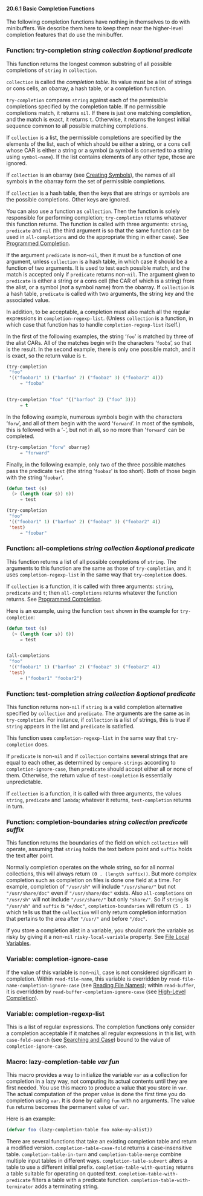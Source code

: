 

#### 20.6.1 Basic Completion Functions

The following completion functions have nothing in themselves to do with minibuffers. We describe them here to keep them near the higher-level completion features that do use the minibuffer.

### Function: **try-completion** *string collection \&optional predicate*

This function returns the longest common substring of all possible completions of `string` in `collection`.

`collection` is called the *completion table*. Its value must be a list of strings or cons cells, an obarray, a hash table, or a completion function.

`try-completion` compares `string` against each of the permissible completions specified by the completion table. If no permissible completions match, it returns `nil`. If there is just one matching completion, and the match is exact, it returns `t`. Otherwise, it returns the longest initial sequence common to all possible matching completions.

If `collection` is a list, the permissible completions are specified by the elements of the list, each of which should be either a string, or a cons cell whose CAR is either a string or a symbol (a symbol is converted to a string using `symbol-name`). If the list contains elements of any other type, those are ignored.

If `collection` is an obarray (see [Creating Symbols](Creating-Symbols.html)), the names of all symbols in the obarray form the set of permissible completions.

If `collection` is a hash table, then the keys that are strings or symbols are the possible completions. Other keys are ignored.

You can also use a function as `collection`. Then the function is solely responsible for performing completion; `try-completion` returns whatever this function returns. The function is called with three arguments: `string`, `predicate` and `nil` (the third argument is so that the same function can be used in `all-completions` and do the appropriate thing in either case). See [Programmed Completion](Programmed-Completion.html).

If the argument `predicate` is non-`nil`, then it must be a function of one argument, unless `collection` is a hash table, in which case it should be a function of two arguments. It is used to test each possible match, and the match is accepted only if `predicate` returns non-`nil`. The argument given to `predicate` is either a string or a cons cell (the CAR of which is a string) from the alist, or a symbol (*not* a symbol name) from the obarray. If `collection` is a hash table, `predicate` is called with two arguments, the string key and the associated value.

In addition, to be acceptable, a completion must also match all the regular expressions in `completion-regexp-list`. (Unless `collection` is a function, in which case that function has to handle `completion-regexp-list` itself.)

In the first of the following examples, the string ‘`foo`’ is matched by three of the alist CARs. All of the matches begin with the characters ‘`fooba`’, so that is the result. In the second example, there is only one possible match, and it is exact, so the return value is `t`.

```lisp
(try-completion
 "foo"
 '(("foobar1" 1) ("barfoo" 2) ("foobaz" 3) ("foobar2" 4)))
     ⇒ "fooba"
```

```lisp
```

```lisp
(try-completion "foo" '(("barfoo" 2) ("foo" 3)))
     ⇒ t
```

In the following example, numerous symbols begin with the characters ‘`forw`’, and all of them begin with the word ‘`forward`’. In most of the symbols, this is followed with a ‘`-`’, but not in all, so no more than ‘`forward`’ can be completed.

```lisp
(try-completion "forw" obarray)
     ⇒ "forward"
```

Finally, in the following example, only two of the three possible matches pass the predicate `test` (the string ‘`foobaz`’ is too short). Both of those begin with the string ‘`foobar`’.

```lisp
(defun test (s)
  (> (length (car s)) 6))
     ⇒ test
```

```lisp
(try-completion
 "foo"
 '(("foobar1" 1) ("barfoo" 2) ("foobaz" 3) ("foobar2" 4))
 'test)
     ⇒ "foobar"
```

### Function: **all-completions** *string collection \&optional predicate*

This function returns a list of all possible completions of `string`. The arguments to this function are the same as those of `try-completion`, and it uses `completion-regexp-list` in the same way that `try-completion` does.

If `collection` is a function, it is called with three arguments: `string`, `predicate` and `t`; then `all-completions` returns whatever the function returns. See [Programmed Completion](Programmed-Completion.html).

Here is an example, using the function `test` shown in the example for `try-completion`:

```lisp
(defun test (s)
  (> (length (car s)) 6))
     ⇒ test
```

```lisp
```

```lisp
(all-completions
 "foo"
 '(("foobar1" 1) ("barfoo" 2) ("foobaz" 3) ("foobar2" 4))
 'test)
     ⇒ ("foobar1" "foobar2")
```

### Function: **test-completion** *string collection \&optional predicate*

This function returns non-`nil` if `string` is a valid completion alternative specified by `collection` and `predicate`. The arguments are the same as in `try-completion`. For instance, if `collection` is a list of strings, this is true if `string` appears in the list and `predicate` is satisfied.

This function uses `completion-regexp-list` in the same way that `try-completion` does.

If `predicate` is non-`nil` and if `collection` contains several strings that are equal to each other, as determined by `compare-strings` according to `completion-ignore-case`, then `predicate` should accept either all or none of them. Otherwise, the return value of `test-completion` is essentially unpredictable.

If `collection` is a function, it is called with three arguments, the values `string`, `predicate` and `lambda`; whatever it returns, `test-completion` returns in turn.

### Function: **completion-boundaries** *string collection predicate suffix*

This function returns the boundaries of the field on which `collection` will operate, assuming that `string` holds the text before point and `suffix` holds the text after point.

Normally completion operates on the whole string, so for all normal collections, this will always return `(0 . (length suffix))`. But more complex completion such as completion on files is done one field at a time. For example, completion of `"/usr/sh"` will include `"/usr/share/"` but not `"/usr/share/doc"` even if `"/usr/share/doc"` exists. Also `all-completions` on `"/usr/sh"` will not include `"/usr/share/"` but only `"share/"`. So if `string` is `"/usr/sh"` and `suffix` is `"e/doc"`, `completion-boundaries` will return `(5 . 1)` which tells us that the `collection` will only return completion information that pertains to the area after `"/usr/"` and before `"/doc"`.

If you store a completion alist in a variable, you should mark the variable as risky by giving it a non-`nil` `risky-local-variable` property. See [File Local Variables](File-Local-Variables.html).

### Variable: **completion-ignore-case**

If the value of this variable is non-`nil`, case is not considered significant in completion. Within `read-file-name`, this variable is overridden by `read-file-name-completion-ignore-case` (see [Reading File Names](Reading-File-Names.html)); within `read-buffer`, it is overridden by `read-buffer-completion-ignore-case` (see [High-Level Completion](High_002dLevel-Completion.html)).

### Variable: **completion-regexp-list**

This is a list of regular expressions. The completion functions only consider a completion acceptable if it matches all regular expressions in this list, with `case-fold-search` (see [Searching and Case](Searching-and-Case.html)) bound to the value of `completion-ignore-case`.

### Macro: **lazy-completion-table** *var fun*

This macro provides a way to initialize the variable `var` as a collection for completion in a lazy way, not computing its actual contents until they are first needed. You use this macro to produce a value that you store in `var`. The actual computation of the proper value is done the first time you do completion using `var`. It is done by calling `fun` with no arguments. The value `fun` returns becomes the permanent value of `var`.

Here is an example:

```lisp
(defvar foo (lazy-completion-table foo make-my-alist))
```

There are several functions that take an existing completion table and return a modified version. `completion-table-case-fold` returns a case-insensitive table. `completion-table-in-turn` and `completion-table-merge` combine multiple input tables in different ways. `completion-table-subvert` alters a table to use a different initial prefix. `completion-table-with-quoting` returns a table suitable for operating on quoted text. `completion-table-with-predicate` filters a table with a predicate function. `completion-table-with-terminator` adds a terminating string.
